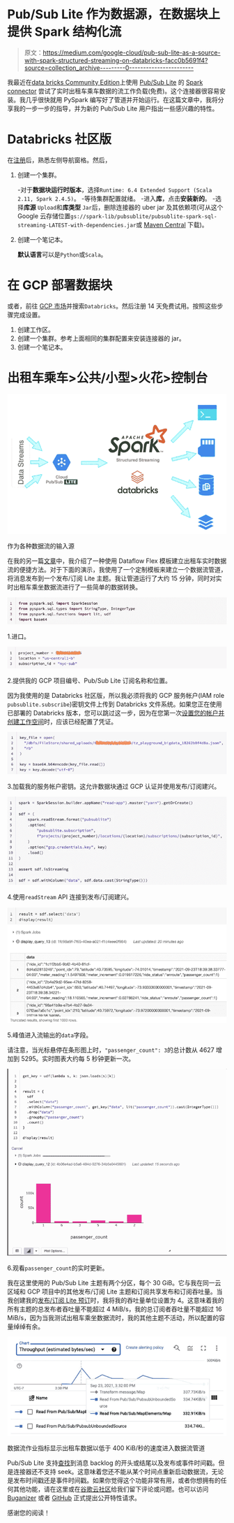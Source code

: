 # Pub/Sub Lite 作为数据源，在数据块上提供 Spark 结构化流

> 原文：<https://medium.com/google-cloud/pub-sub-lite-as-a-source-with-spark-structured-streaming-on-databricks-facc0b5691f4?source=collection_archive---------0----------------------->

我最近在[data bricks Community Edition](https://community.cloud.databricks.com)上使用 [Pub/Sub Lite](https://cloud.google.com/pubsub/lite/docs/) 的 [Spark connector](https://github.com/googleapis/java-pubsublite-spark) 尝试了实时出租车乘车数据的流工作负载(免费)。这个连接器很容易安装。我几乎很快就用 PySpark 编写好了管道并开始运行。在这篇文章中，我将分享我的一步一步的指导，并为新的 Pub/Sub Lite 用户指出一些感兴趣的特性。

# Databricks 社区版

在[注册](https://community.cloud.databricks.com)后，熟悉左侧导航窗格。然后，

1.  创建一个集群。

    -对于**数据块运行时版本**，选择`Runtime: 6.4 Extended Support (Scala 2.11, Spark 2.4.5)`。
    -等待集群配置就绪。
    -进入**库**，点击**安装新的**。
    -选择**库源** `Upload`和**库类型** `Jar`后，删除连接器的 uber jar 及其依赖项(可从这个 Google 云存储位置`gs://spark-lib/pubsublite/pubsublite-spark-sql-streaming-LATEST-with-dependencies.jar`或 [Maven Central](https://search.maven.org/search?q=g:com.google.cloud%20a:pubsublite-spark-sql-streaming) 下载)。
2.  创建一个笔记本。

    **默认语言**可以是`Python`或`Scala`。

# 在 GCP 部署数据块

或者，前往 [GCP 市场](https://console.cloud.google.com/marketplace)并搜索`Databricks`。然后注册 14 天免费试用。按照这些步骤完成设置。

1.  创建工作区。
2.  创建一个集群。参考上面相同的集群配置来安装连接器的 jar。
3.  创建一个笔记本。

# 出租车乘车>公共/小型>火花>控制台

![](img/925f8e1b20d8b18105eda4cd836c14d2.png)

作为各种数据流的输入源

在我的另一篇[文章](/google-cloud/is-there-a-public-pub-sub-lite-topic-95a19ede4d6a)中，我介绍了一种使用 Dataflow Flex 模板建立出租车实时数据流的便捷方法。对于下面的演示，我使用了一个定制模板来建立一个数据流管道，将消息发布到一个发布/订阅 Lite 主题。我让管道运行了大约 15 分钟，同时对实时出租车乘坐数据流进行了一些简单的数据转换。

![](img/f9ba7c2c9c85ce94f957076a0aefd47c.png)

1.进口。

![](img/93602162d1cf768abeff4c0ebc335555.png)

2.提供我的 GCP 项目编号、Pub/Sub Lite 订阅名称和位置。

因为我使用的是 Databricks 社区版，所以我必须将我的 GCP 服务帐户(IAM role `pubsublite.subscribe`)密钥文件上传到 Databricks 文件系统。如果您正在使用已部署的 Databricks 版本，您可以跳过这一步，因为在您第一次[设置您的帐户并创建工作空间](https://docs.gcp.databricks.com/getting-started/try-databricks-gcp.html#set-up-your-account-and-create-a-workspace)时，应该已经配置了凭证。

![](img/c83a476533fb11fcf3f3e53132a9aa21.png)

3.加载我的服务帐户密钥。这允许数据块通过 GCP 认证并使用发布/订阅建兴。

![](img/b8fc5746b8b17b88e5b442b2b105f12e.png)

4.使用`readStream` API 连接到发布/订阅建兴。

![](img/982fac0c3196992c048a1819b28d3a9b.png)

5.峰值进入流输出的`data`字段。

请注意，当光标悬停在条形图上时，`"passenger_count": 3`的总计数从 4627 增加到 5295。实时图表大约每 5 秒钟更新一次。

![](img/2f0fe0b6c319ad24c93702bbc757b205.png)

6.观看`passenger_count`的实时更新。

我在这里使用的 Pub/Sub Lite 主题有两个分区，每个 30 GiB。它与我在同一云区域和 GCP 项目中的其他发布/订阅 Lite 主题和订阅共享发布和订阅吞吐量。当我创建我的[发布/订阅 Lite 预订](https://cloud.google.com/pubsub/lite/docs/reservations)时，我将我的吞吐量单位设置为 4。这意味着我的所有主题的总发布者吞吐量不能超过 4 MiB/s，我的总订阅者吞吐量不能超过 16 MiB/s，因为当我测试出租车乘坐数据流时，我的其他主题不活动，所以配置的容量绰绰有余。

![](img/8ae9716bdf02cd41e3eda807de39c758.png)

数据流作业指标显示出租车数据以低于 400 KiB/秒的速度进入数据流管道

Pub/Sub Lite 支持[查找](https://cloud.google.com/pubsub/lite/docs/seek)到消息 backlog 的开头或结尾以及发布或事件时间戳。但是连接器还不支持 seek。这意味着您还不能从某个时间点重新启动数据流，无论是发布时间戳还是事件时间戳。如果你觉得这个功能非常有用，或者你想拥有的任何其他功能，请在这里或在[谷歌云社区](https://www.googlecloudcommunity.com/gc/forums/postpage/board-id/cloud-data-analytics)给我们留下评论或问题。也可以访问 [Buganizer](https://b.corp.google.com/issues?q=componentid:943271) 或者 [GitHub](https://github.com/googleapis/java-pubsublite-spark/issues) 正式提出公开特性请求。

感谢您的阅读！